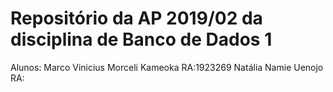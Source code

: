 # Repositório da AP 2019/02 da disciplina de Banco de Dados 1
Alunos: Marco Vinicius Morceli Kameoka RA:1923269
Natália Namie Uenojo RA:
